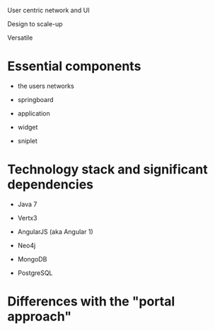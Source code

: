 User centric network and UI

Design to scale-up

Versatile

# Essential components

-   the users networks

-   springboard

-   application

-   widget

-   sniplet

# Technology stack and significant dependencies

-   Java 7

-   Vertx3

-   AngularJS (aka Angular 1)

-   Neo4j

-   MongoDB

-   PostgreSQL

# Differences with the "portal approach"

